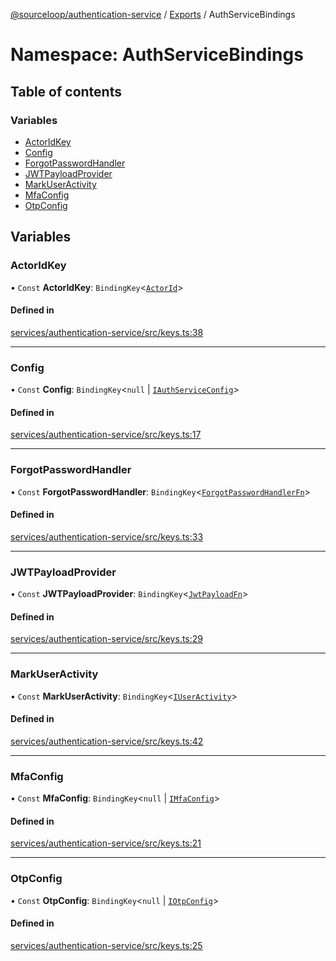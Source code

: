 [@sourceloop/authentication-service](../README.md) / [Exports](../modules.md) / AuthServiceBindings

# Namespace: AuthServiceBindings

## Table of contents

### Variables

- [ActorIdKey](AuthServiceBindings.md#actoridkey)
- [Config](AuthServiceBindings.md#config)
- [ForgotPasswordHandler](AuthServiceBindings.md#forgotpasswordhandler)
- [JWTPayloadProvider](AuthServiceBindings.md#jwtpayloadprovider)
- [MarkUserActivity](AuthServiceBindings.md#markuseractivity)
- [MfaConfig](AuthServiceBindings.md#mfaconfig)
- [OtpConfig](AuthServiceBindings.md#otpconfig)

## Variables

### ActorIdKey

• `Const` **ActorIdKey**: `BindingKey`<[`ActorId`](../modules.md#actorid)\>

#### Defined in

[services/authentication-service/src/keys.ts:38](https://github.com/sourcefuse/loopback4-microservice-catalog/blob/77bb890a2/services/authentication-service/src/keys.ts#L38)

___

### Config

• `Const` **Config**: `BindingKey`<``null`` \| [`IAuthServiceConfig`](../interfaces/IAuthServiceConfig.md)\>

#### Defined in

[services/authentication-service/src/keys.ts:17](https://github.com/sourcefuse/loopback4-microservice-catalog/blob/77bb890a2/services/authentication-service/src/keys.ts#L17)

___

### ForgotPasswordHandler

• `Const` **ForgotPasswordHandler**: `BindingKey`<[`ForgotPasswordHandlerFn`](../modules.md#forgotpasswordhandlerfn)\>

#### Defined in

[services/authentication-service/src/keys.ts:33](https://github.com/sourcefuse/loopback4-microservice-catalog/blob/77bb890a2/services/authentication-service/src/keys.ts#L33)

___

### JWTPayloadProvider

• `Const` **JWTPayloadProvider**: `BindingKey`<[`JwtPayloadFn`](../modules.md#jwtpayloadfn)\>

#### Defined in

[services/authentication-service/src/keys.ts:29](https://github.com/sourcefuse/loopback4-microservice-catalog/blob/77bb890a2/services/authentication-service/src/keys.ts#L29)

___

### MarkUserActivity

• `Const` **MarkUserActivity**: `BindingKey`<[`IUserActivity`](../interfaces/IUserActivity.md)\>

#### Defined in

[services/authentication-service/src/keys.ts:42](https://github.com/sourcefuse/loopback4-microservice-catalog/blob/77bb890a2/services/authentication-service/src/keys.ts#L42)

___

### MfaConfig

• `Const` **MfaConfig**: `BindingKey`<``null`` \| [`IMfaConfig`](../interfaces/IMfaConfig.md)\>

#### Defined in

[services/authentication-service/src/keys.ts:21](https://github.com/sourcefuse/loopback4-microservice-catalog/blob/77bb890a2/services/authentication-service/src/keys.ts#L21)

___

### OtpConfig

• `Const` **OtpConfig**: `BindingKey`<``null`` \| [`IOtpConfig`](../interfaces/IOtpConfig.md)\>

#### Defined in

[services/authentication-service/src/keys.ts:25](https://github.com/sourcefuse/loopback4-microservice-catalog/blob/77bb890a2/services/authentication-service/src/keys.ts#L25)
